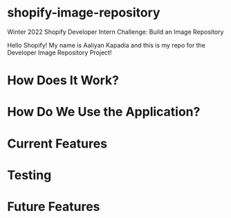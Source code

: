 # shopify-image-repository
Winter 2022 Shopify Developer Intern Challenge: Build an Image Repository

Hello Shopify! My name is Aaliyan Kapadia and this is my repo for the Developer Image Repository Project!

# How Does It Work?

# How Do We Use the Application?

# Current Features 

# Testing

# Future Features
